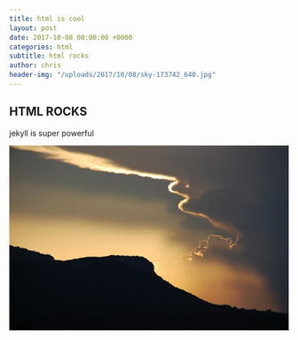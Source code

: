 ```yaml
---
title: html is cool
layout: post
date: 2017-10-08 00:00:00 +0000
categories: html
subtitle: html rocks
author: chris
header-img: "/uploads/2017/10/08/sky-173742_640.jpg"
---
```



## HTML ROCKS

jekyll is super powerful

![](/_site/uploads/2017/10/08/sky-173742_640.jpg)

